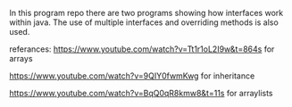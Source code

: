 In this program repo there are two programs showing how interfaces work within java. The use of multiple interfaces and overriding methods is also used. 

referances: 
https://www.youtube.com/watch?v=Tt1r1oL2I9w&t=864s for arrays

https://www.youtube.com/watch?v=9QIY0fwmKwg for inheritance

https://www.youtube.com/watch?v=BqQ0qR8kmw8&t=11s for arraylists
